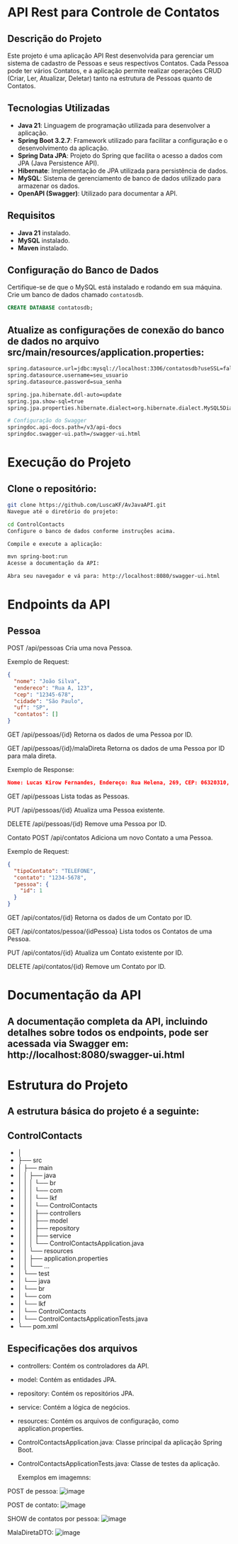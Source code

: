 # API Rest para Controle de Contatos

## Descrição do Projeto

Este projeto é uma aplicação API Rest desenvolvida para gerenciar um sistema de cadastro de Pessoas e seus respectivos Contatos. Cada Pessoa pode ter vários Contatos, e a aplicação permite realizar operações CRUD (Criar, Ler, Atualizar, Deletar) tanto na estrutura de Pessoas quanto de Contatos.

## Tecnologias Utilizadas

- **Java 21**: Linguagem de programação utilizada para desenvolver a aplicação.
- **Spring Boot 3.2.7**: Framework utilizado para facilitar a configuração e o desenvolvimento da aplicação.
- **Spring Data JPA**: Projeto do Spring que facilita o acesso a dados com JPA (Java Persistence API).
- **Hibernate**: Implementação de JPA utilizada para persistência de dados.
- **MySQL**: Sistema de gerenciamento de banco de dados utilizado para armazenar os dados.
- **OpenAPI (Swagger)**: Utilizado para documentar a API.

## Requisitos

- **Java 21** instalado.
- **MySQL** instalado.
- **Maven** instalado.

## Configuração do Banco de Dados

Certifique-se de que o MySQL está instalado e rodando em sua máquina. Crie um banco de dados chamado `contatosdb`.

```sql
CREATE DATABASE contatosdb;
```

## Atualize as configurações de conexão do banco de dados no arquivo src/main/resources/application.properties:

``` bash
spring.datasource.url=jdbc:mysql://localhost:3306/contatosdb?useSSL=false
spring.datasource.username=seu_usuario
spring.datasource.password=sua_senha

spring.jpa.hibernate.ddl-auto=update
spring.jpa.show-sql=true
spring.jpa.properties.hibernate.dialect=org.hibernate.dialect.MySQL5Dialect

# Configuração do Swagger
springdoc.api-docs.path=/v3/api-docs
springdoc.swagger-ui.path=/swagger-ui.html
```

# Execução do Projeto
## Clone o repositório:

```bash
git clone https://github.com/LuscaKF/AvJavaAPI.git
Navegue até o diretório do projeto:

cd ControlContacts
Configure o banco de dados conforme instruções acima.

Compile e execute a aplicação:

mvn spring-boot:run
Acesse a documentação da API:

Abra seu navegador e vá para: http://localhost:8080/swagger-ui.html
```

# Endpoints da API

## Pessoa

POST /api/pessoas
Cria uma nova Pessoa.

Exemplo de Request:

``` json
{
  "nome": "João Silva",
  "endereco": "Rua A, 123",
  "cep": "12345-678",
  "cidade": "São Paulo",
  "uf": "SP",
  "contatos": []
}
```

GET /api/pessoas/{id}
Retorna os dados de uma Pessoa por ID.


GET /api/pessoas/{id}/malaDireta
Retorna os dados de uma Pessoa por ID para mala direta.

Exemplo de Response:

```json
Nome: Lucas Kirow Fernandes, Endereço: Rua Helena, 269, CEP: 06320310, Cidade: Carapicuíba, UF: SP
```

GET /api/pessoas
Lista todas as Pessoas.


PUT /api/pessoas/{id}
Atualiza uma Pessoa existente.


DELETE /api/pessoas/{id}
Remove uma Pessoa por ID.

Contato
POST /api/contatos
Adiciona um novo Contato a uma Pessoa.

Exemplo de Request:

```json
{
  "tipoContato": "TELEFONE",
  "contato": "1234-5678",
  "pessoa": {
    "id": 1
  }
}
```

GET /api/contatos/{id}
Retorna os dados de um Contato por ID.


GET /api/contatos/pessoa/{idPessoa}
Lista todos os Contatos de uma Pessoa.


PUT /api/contatos/{id}
Atualiza um Contato existente por ID.


DELETE /api/contatos/{id}
Remove um Contato por ID.

# Documentação da API
## A documentação completa da API, incluindo detalhes sobre todos os endpoints, pode ser acessada via Swagger em: http://localhost:8080/swagger-ui.html

# Estrutura do Projeto
## A estrutura básica do projeto é a seguinte:


## ControlContacts
- │
- ├── src
- │   ├── main
- │   │   ├── java
- │   │   │   └── br
- │   │   │       └── com
- │   │   │           └── lkf
- │   │   │               └── ControlContacts
- │   │   │                   ├── controllers
- │   │   │                   ├── model
- │   │   │                   ├── repository
- │   │   │                   ├── service
- │   │   │                   └── ControlContactsApplication.java
- │   │   └── resources
- │   │       ├── application.properties
- │   │       └── ...
- │   └── test
- │       └── java
- │           └── br
- │               └── com
- │                   └── lkf
- │                       └── ControlContacts
- │                           └── ControlContactsApplicationTests.java
- └── pom.xml

## Especificações dos arquivos
- controllers: Contém os controladores da API.
- model: Contém as entidades JPA.
- repository: Contém os repositórios JPA.
- service: Contém a lógica de negócios.
- resources: Contém os arquivos de configuração, como application.properties.
- ControlContactsApplication.java: Classe principal da aplicação Spring Boot.
- ControlContactsApplicationTests.java: Classe de testes da aplicação.

  Exemplos em imagemns:

POST de pessoa:
![image](https://github.com/LuscaKF/AvJavaAPI/assets/62342102/3ccbf81f-d4d5-455d-b562-109f8fe01a53)

POST de contato:
![image](https://github.com/LuscaKF/AvJavaAPI/assets/62342102/876b564a-b9d0-4b8f-bc17-4cd000dd6420)

SHOW de contatos por pessoa:
![image](https://github.com/LuscaKF/AvJavaAPI/assets/62342102/55df3f7c-0d59-45a8-b406-60f131f60c4c)

MalaDiretaDTO:
![image](https://github.com/LuscaKF/AvJavaAPI/assets/62342102/cc97f5ab-40cc-43ce-8b6e-cbc960b85412)
